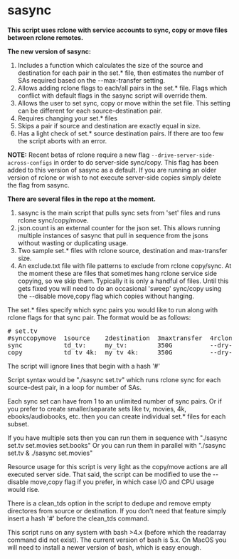 # **sasync**

**This script uses rclone with service accounts to sync, copy or move files between rclone remotes.**

**The new version of sasync:**
1. Includes a function which calculates the size of the source and destination for each pair in the set.* file, then estimates the number of SAs required based on the --max-transfer setting.
2. Allows adding rclone flags to each/all pairs in the set.* file. Flags which conflict with default flags in the sasync script will override them.
3. Allows the user to set sync, copy or move within the set file. This setting can be different for each source-destination pair.
4. Requires changing your set.* files 
5. Skips a pair if source and destination are exactly equal in size.
6. Has a light check of set.* source destination pairs. If there are too few the script aborts with an error.

**NOTE:** Recent betas of rclone require a new flag `--drive-server-side-across-configs` in order to do server-side sync/copy. This flag has been
added to this version of sasync as a default. If you are running an older version of rclone or wish to not execute server-side copies simply
delete the flag from sasync.

**There are several files in the repo at the moment.**
1. sasync is the main script that pulls sync sets from 'set' files and runs rclone sync/copy/move.
2. json.count is an external counter for the json set. This allows running multiple instances of sasync that pull in sequence from the jsons without wasting or duplicating usage.
3. Two sample set.* files with rclone source, destination and max-transfer size.
4. An exclude.txt file with file patterns to exclude from rclone copy/sync. At the moment these are files that sometimes hang rclone service side copying, so we skip them. Typically it is only a handful of files. Until this gets fixed you will need to do an occasional 'sweep' sync/copy using the --disable move,copy flag which copies without hanging.


The set.* files specify which sync pairs you would like to run along with rclone flags for that sync pair. The format would be as follows:
<pre>
# set.tv
#synccopymove  1source    2destination  3maxtransfer  4rcloneflags
sync           td_tv:     my_tv:        350G          --dry-run
copy           td_tv_4k:  my_tv_4k:     350G          --dry-run --no-traverse
</pre>

The script will ignore lines that begin with a hash '#'

Script syntax would be "./sasync set.tv" which runs rclone sync for each source-dest pair, in a loop for number of SAs.

Each sync set can have from 1 to an unlimited number of sync pairs. Or if you prefer to create smaller/separate sets like tv, movies, 4k, ebooks/audiobooks, etc. then you can create individual set.* files for each subset.

If you have multiple sets then you can run them in sequence with "./sasync set.tv set.movies set.books"
Or you can run them in parallel with "./sasync set.tv & ./sasync set.movies"

Resource usage for this script is very light as the copy/move actions are all executed server side. That said, the script can be modified to use the --disable move,copy flag if you prefer, in which case I/O and CPU usage would rise.

There is a clean_tds option in the script to dedupe and remove empty directores from source or destination. If you don't need that feature simply insert a hash '#' before the clean_tds command.

This script runs on any system with bash >4.x (before which the readarray command did not exist). The current version of bash is 5.x. On MacOS you will need to install a newer version of bash, which is easy enough.

